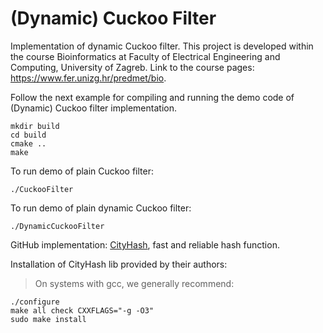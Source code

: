 # (Dynamic) Cuckoo Filter
Implementation of dynamic Cuckoo filter.
This project is developed within the course Bioinformatics at Faculty of Electrical Engineering and Computing,
University of Zagreb.
Link to the course pages: https://www.fer.unizg.hr/predmet/bio.

Follow the next example for compiling and running the demo code of (Dynamic) Cuckoo filter implementation. 
```
mkdir build
cd build
cmake ..
make
```

To run demo of plain Cuckoo filter:

```
./CuckooFilter
```


To run demo of plain dynamic Cuckoo filter:
```
./DynamicCuckooFilter
```


GitHub implementation: [CityHash](https://github.com/google/cityhash), fast and reliable hash function.

Installation of CityHash lib provided by their authors:
   > On systems with gcc, we generally recommend:

    ./configure
    make all check CXXFLAGS="-g -O3"
    sudo make install
